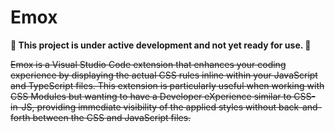# Emox

**🚧 This project is under active development and not yet ready for use. 🚧**

~~Emox is a Visual Studio Code extension that enhances your coding experience by displaying the actual CSS rules inline within your JavaScript and TypeScript files. This extension is particularly useful when working with CSS Modules but wanting to have a Developer eXperience similar to CSS-in-JS, providing immediate visibility of the applied styles without back-and-forth between the CSS and JavaScript files.~~


